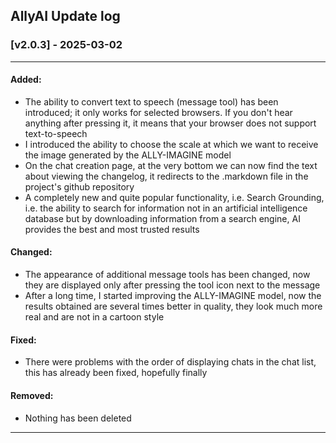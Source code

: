 ## AllyAI Update log

### [v2.0.3] - 2025-03-02
---
#### Added:
- The ability to convert text to speech (message tool) has been introduced; it only works for selected browsers. If you don't hear anything after pressing it, it means that your browser does not support text-to-speech
- I introduced the ability to choose the scale at which we want to receive the image generated by the ALLY-IMAGINE model
- On the chat creation page, at the very bottom we can now find the text about viewing the changelog, it redirects to the .markdown file in the project's github repository
- A completely new and quite popular functionality, i.e. Search Grounding, i.e. the ability to search for information not in an artificial intelligence database but by downloading information from a search engine, AI provides the best and most trusted results

#### Changed:
- The appearance of additional message tools has been changed, now they are displayed only after pressing the tool icon next to the message
- After a long time, I started improving the ALLY-IMAGINE model, now the results obtained are several times better in quality, they look much more real and are not in a cartoon style

#### Fixed:
- There were problems with the order of displaying chats in the chat list, this has already been fixed, hopefully finally

#### Removed:
- Nothing has been deleted

---